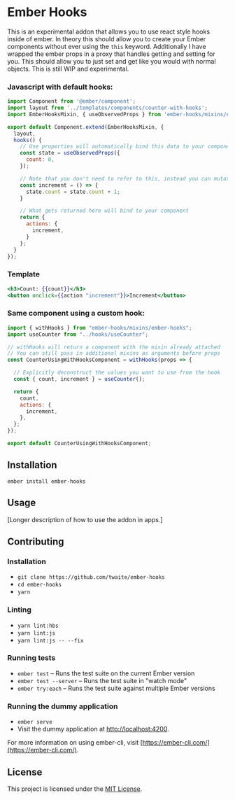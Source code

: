 Ember Hooks
==============================================================================

This is an experimental addon that allows you to use react style hooks inside of ember. In theory this should allow you to create your Ember components without ever using the `this` keyword. Additionally I have wrapped the ember props in a proxy that handles getting and setting for you. This should allow you to just set and get like you would with normal objects. This is still WIP and experimental.


### Javascript with default hooks:
```javascript
import Component from '@ember/component';
import layout from '../templates/components/counter-with-hooks';
import EmberHooksMixin, { useObservedProps } from 'ember-hooks/mixins/ember-hooks';

export default Component.extend(EmberHooksMixin, {
  layout,
  hooks() {
    // Use properties will automatically bind this data to your components scope
    const state = useObservedProps({
      count: 0,
    });

    // Note that you don't need to refer to this, instead you can mutate the values directly
    const increment = () => {
      state.count = state.count + 1;
    }

    // What gets returned here will bind to your component
    return {
      actions: {
        increment,
      }
    };
  }
});
```

### Template
```handlebars
<h3>Count: {{count}}</h3>
<button onclick={{action "increment"}}>Increment</button>
```

### Same component using a custom hook:
```javascript
import { withHooks } from "ember-hooks/mixins/ember-hooks";
import useCounter from "../hooks/useCounter";

// withHooks will return a component with the mixin already attached
// You can still pass in additional mixins as arguments before props
const CounterUsingWithHooksComponent = withHooks(props => {

  // Explicitly deconstruct the values you want to use from the hook
  const { count, increment } = useCounter();

  return {
    count,
    actions: {
      increment,
    },
  };
});

export default CounterUsingWithHooksComponent;
```

Installation
------------------------------------------------------------------------------

```
ember install ember-hooks
```


Usage
------------------------------------------------------------------------------

[Longer description of how to use the addon in apps.]


Contributing
------------------------------------------------------------------------------

### Installation

* `git clone https://github.com/twaite/ember-hooks`
* `cd ember-hooks`
* `yarn`

### Linting

* `yarn lint:hbs`
* `yarn lint:js`
* `yarn lint:js -- --fix`

### Running tests

* `ember test` – Runs the test suite on the current Ember version
* `ember test --server` – Runs the test suite in "watch mode"
* `ember try:each` – Runs the test suite against multiple Ember versions

### Running the dummy application

* `ember serve`
* Visit the dummy application at [http://localhost:4200](http://localhost:4200).

For more information on using ember-cli, visit [https://ember-cli.com/](https://ember-cli.com/).

License
------------------------------------------------------------------------------

This project is licensed under the [MIT License](LICENSE.md).
